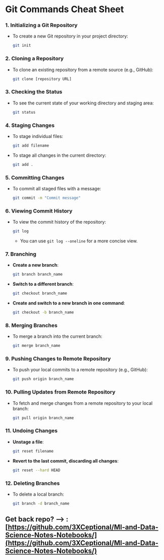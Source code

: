 
# Git Commands Cheat Sheet

### 1. **Initializing a Git Repository**

- To create a new Git repository in your project directory:

  ```bash
  git init
  ```

### 2. **Cloning a Repository**

- To clone an existing repository from a remote source (e.g., GitHub):

  ```bash
  git clone [repository URL]
  ```

### 3. **Checking the Status**

- To see the current state of your working directory and staging area:

  ```bash
  git status
  ```

### 4. **Staging Changes**

- To stage individual files:

  ```bash
  git add filename
  ```

- To stage all changes in the current directory:

  ```bash
  git add .
  ```

### 5. **Committing Changes**

- To commit all staged files with a message:

  ```bash
  git commit -m "Commit message"
  ```

### 6. **Viewing Commit History**

- To view the commit history of the repository:

  ```bash
  git log
  ```

  - You can use `git log --oneline` for a more concise view.

### 7. **Branching**

- **Create a new branch**:

  ```bash
  git branch branch_name
  ```
  
- **Switch to a different branch**:

  ```bash
  git checkout branch_name
  ```
  
- **Create and switch to a new branch in one command**:

  ```bash
  git checkout -b branch_name
  ```

### 8. **Merging Branches**

- To merge a branch into the current branch:

  ```bash
  git merge branch_name
  ```

### 9. **Pushing Changes to Remote Repository**

- To push your local commits to a remote repository (e.g., GitHub):

  ```bash
  git push origin branch_name
  ```

### 10. **Pulling Updates from Remote Repository**

- To fetch and merge changes from a remote repository to your local branch:

  ```bash
  git pull origin branch_name
  ```

### 11. **Undoing Changes**

- **Unstage a file**:

  ```bash
  git reset filename
  ```

- **Revert to the last commit, discarding all changes**:

  ```bash
  git reset --hard HEAD
  ```

### 12. **Deleting Branches**

- To delete a local branch:

  ```bash
  git branch -d branch_name
  ```


## Get back repo? --> : [https://github.com/3XCeptional/Ml-and-Data-Science-Notes-Notebooks/](https://github.com/3XCeptional/Ml-and-Data-Science-Notes-Notebooks/)
